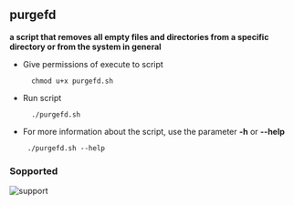 ## purgefd

**a script that removes all empty files and directories from a specific directory or from the system in general**

- Give permissions of execute to script

        chmod u+x purgefd.sh

- Run script

        ./purgefd.sh

- For more information about the script, use the parameter **-h** or **--help**

       ./purgefd.sh --help

### Sopported
![support](https://shields.io/badge/Supported%20on-Debian%20Based%20System%20and%20Termux-blue.svg?style=plastic)
